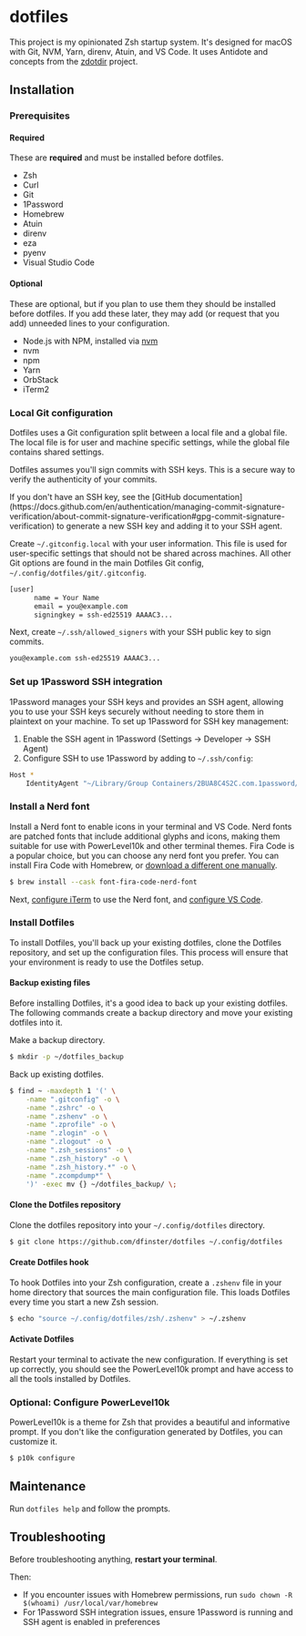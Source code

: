 # dotfiles

This project is my opinionated Zsh startup system. It's designed for macOS with Git, NVM, Yarn, direnv, Atuin, and VS Code. It uses Antidote and concepts from the [zdotdir](https://github.com/getantidote/zdotdir) project.

## Installation 

### Prerequisites

#### Required 

These are **required** and must be installed before dotfiles.

- Zsh
- Curl
- Git
- 1Password
- Homebrew
- Atuin
- direnv
- eza
- pyenv
- Visual Studio Code

#### Optional 

These are optional, but if you plan to use them they should be installed before dotfiles. If you add these later, they may add (or request that you add) unneeded lines to your configuration.

- Node.js with NPM, installed via [nvm](https://github.com/nvm-sh/nvm)
- nvm
- npm
- Yarn
- OrbStack
- iTerm2

### Local Git configuration

Dotfiles uses a Git configuration split between a local file and a global file. The local file is for user and machine specific settings, while the global file contains shared settings.

Dotfiles assumes you'll sign commits with SSH keys. This is a secure way to verify the authenticity of your commits.

<Note>
If you don't have an SSH key, see the [GitHub documentation](https://docs.github.com/en/authentication/managing-commit-signature-verification/about-commit-signature-verification#gpg-commit-signature-verification) to generate a new SSH key and adding it to your SSH agent.
</Note>

Create `~/.gitconfig.local` with your user information. This file is used for user-specific settings that should not be shared across machines. All other Git options are found in the main Dotfiles Git config, `~/.config/dotfiles/git/.gitconfig`.

```bash
[user]
      name = Your Name
      email = you@example.com
      signingkey = ssh-ed25519 AAAAC3...
```

Next, create `~/.ssh/allowed_signers` with your SSH public key to sign commits.

```bash
you@example.com ssh-ed25519 AAAAC3...
```

### Set up 1Password SSH integration

1Password manages your SSH keys and provides an SSH agent, allowing you to use your SSH keys securely without needing to store them in plaintext on your machine. To set up 1Password for SSH key management:

1. Enable the SSH agent in 1Password (Settings → Developer → SSH Agent)
1. Configure SSH to use 1Password by adding to `~/.ssh/config`:

```bash
Host *
    IdentityAgent "~/Library/Group Containers/2BUA8C4S2C.com.1password/t/agent.sock"
```

### Install a Nerd font

Install a Nerd font to enable icons in your terminal and VS Code. Nerd fonts are patched fonts that include additional glyphs and icons, making them suitable for use with PowerLevel10k and other terminal themes. Fira Code is a popular choice, but you can choose any nerd font you prefer. You can install Fira Code with Homebrew, or [download a different one manually](https://www.nerdfonts.com).

```bash
$ brew install --cask font-fira-code-nerd-font
```

Next, [configure iTerm](https://iterm2.com/documentation-fonts.html) to use the Nerd font, and [configure VS Code](https://code.visualstudio.com/docs/terminal/appearance).

### Install Dotfiles

To install Dotfiles, you'll back up your existing dotfiles, clone the Dotfiles repository, and set up the configuration files. This process will ensure that your environment is ready to use the Dotfiles setup.

#### Backup existing files

Before installing Dotfiles, it's a good idea to back up your existing dotfiles. The following commands create a backup directory and move your existing dotfiles into it.

Make a backup directory.

```bash
$ mkdir -p ~/dotfiles_backup
```

Back up existing dotfiles.

```bash
$ find ~ -maxdepth 1 '(' \
    -name ".gitconfig" -o \
    -name ".zshrc" -o \
    -name ".zshenv" -o \
    -name ".zprofile" -o \
    -name ".zlogin" -o \
    -name ".zlogout" -o \
    -name ".zsh_sessions" -o \
    -name ".zsh_history" -o \
    -name ".zsh_history.*" -o \
    -name ".zcompdump*" \
    ')' -exec mv {} ~/dotfiles_backup/ \;
```

#### Clone the Dotfiles repository

Clone the dotfiles repository into your `~/.config/dotfiles` directory.

```bash
$ git clone https://github.com/dfinster/dotfiles ~/.config/dotfiles
```

#### Create Dotfiles hook

To hook Dotfiles into your Zsh configuration, create a `.zshenv` file in your home directory that sources the main configuration file. This loads Dotfiles every time you start a new Zsh session.

```bash
$ echo "source ~/.config/dotfiles/zsh/.zshenv" > ~/.zshenv
```

#### Activate Dotfiles

Restart your terminal to activate the new configuration. If everything is set up correctly, you should see the PowerLevel10k prompt and have access to all the tools installed by Dotfiles.

### Optional: Configure PowerLevel10k

PowerLevel10k is a theme for Zsh that provides a beautiful and informative prompt. If you don't like the configuration generated by Dotfiles, you can customize it.

```bash
$ p10k configure
```

## Maintenance

Run `dotfiles help` and follow the prompts.

## Troubleshooting

Before troubleshooting anything, **restart your terminal**. 

Then: 

- If you encounter issues with Homebrew permissions, run `sudo chown -R $(whoami) /usr/local/var/homebrew`
- For 1Password SSH integration issues, ensure 1Password is running and SSH agent is enabled in preferences
